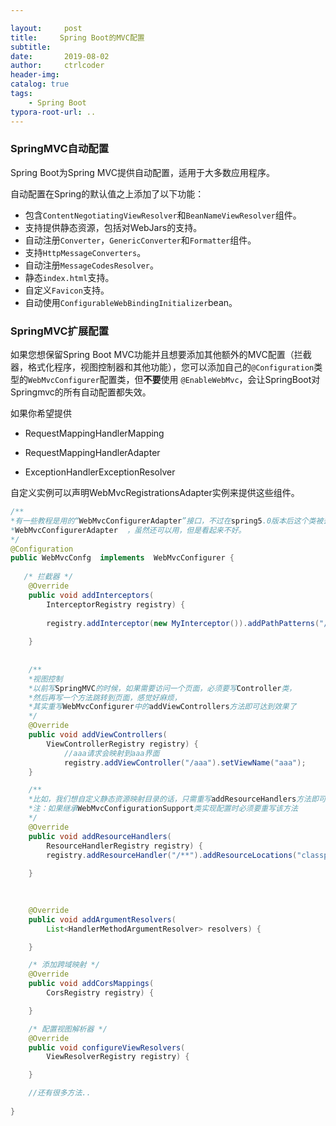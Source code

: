 ```yaml
---

layout:     post
title:     Spring Boot的MVC配置
subtitle:   
date:       2019-08-02
author:     ctrlcoder
header-img: 
catalog: true
tags:
    - Spring Boot
typora-root-url: ..
---
```


### SpringMVC自动配置

Spring Boot为Spring MVC提供自动配置，适用于大多数应用程序。

自动配置在Spring的默认值之上添加了以下功能：

- 包含`ContentNegotiatingViewResolver`和`BeanNameViewResolver`组件。
- 支持提供静态资源，包括对WebJars的支持。
- 自动注册`Converter`，`GenericConverter`和`Formatter`组件。
- 支持`HttpMessageConverters`。
- 自动注册`MessageCodesResolver`。
- 静态`index.html`支持。
- 自定义`Favicon`支持。
- 自动使用`ConfigurableWebBindingInitializer`bean。

### SpringMVC扩展配置

如果您想保留Spring Boot MVC功能并且想要添加其他额外的MVC配置（拦截器，格式化程序，视图控制器和其他功能），您可以添加自己的`@Configuration`类型的`WebMvcConfigurer`配置类，但**不要**使用 `@EnableWebMvc`，会让SpringBoot对Springmvc的所有自动配置都失效。

如果你希望提供

- RequestMappingHandlerMapping 

-  RequestMappingHandlerAdapter 

-  ExceptionHandlerExceptionResolver 

自定义实例可以声明WebMvcRegistrationsAdapter实例来提供这些组件。

```java
/**
*有一些教程是用的“WebMvcConfigurerAdapter”接口，不过在spring5.0版本后这个类被丢弃
*WebMvcConfigurerAdapter  ，虽然还可以用，但是看起来不好。
*/
@Configuration
public WebMvcConfg  implements  WebMvcConfigurer { 
    
   /* 拦截器 */
    @Override
    public void addInterceptors(
        InterceptorRegistry registry) {
    	
        registry.addInterceptor(new MyInterceptor()).addPathPatterns("/**");
    
    }
    
       
    /**
    *视图控制
    *以前写SpringMVC的时候，如果需要访问一个页面，必须要写Controller类，
    *然后再写一个方法跳转到页面，感觉好麻烦，
    *其实重写WebMvcConfigurer中的addViewControllers方法即可达到效果了
    */
    @Override
    public void addViewControllers(
        ViewControllerRegistry registry) {
        	//aaa请求会映射到aaa界面
    		registry.addViewController("/aaa").setViewName("aaa");
    }

    /**
    *比如，我们想自定义静态资源映射目录的话，只需重写addResourceHandlers方法即可。
	*注：如果继承WebMvcConfigurationSupport类实现配置时必须要重写该方法
	*/
	@Override
    public void addResourceHandlers(
        ResourceHandlerRegistry registry) {
    	registry.addResourceHandler("/**").addResourceLocations("classpath:/");
       
    }

     
    
    @Override
    public void addArgumentResolvers(
        List<HandlerMethodArgumentResolver> resolvers) {

    }

    /* 添加跨域映射 */
    @Override
    public void addCorsMappings(
        CorsRegistry registry) {

    }

    /* 配置视图解析器 */
    @Override
    public void configureViewResolvers(
        ViewResolverRegistry registry) {

    }

    //还有很多方法..
    
}
```

